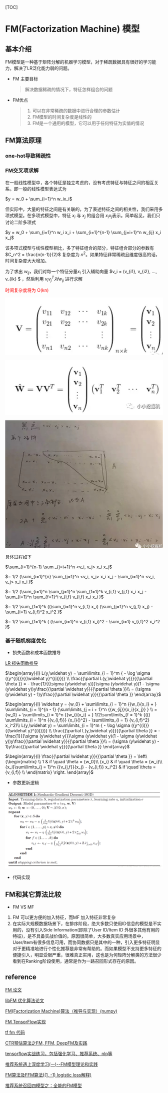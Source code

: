 [TOC]

# FM(Factorization Machine) 模型

## 基本介绍

FM模型是一种基于矩阵分解的机器学习模型，对于稀疏数据具有很好的学习能力，解决了LR泛化能力弱的问题。

- FM 主要目标
  
  > 解决数据稀疏的情况下，特征怎样组合的问题

- FM优点
  
  > 1. 可以在非常稀疏的数据中进行合理的参数估计
  > 2. FM模型的时间复杂度是线性的
  > 3. FM是一个通用的模型，它可以用于任何特征为实值的情况

## FM算法原理

### one-hot导致稀疏性

### FM交叉项求解

在一般线性模型中，各个特征是独立考虑的，没有考虑特征与特征之间的相互关系。即一般的线性模型表达式为

$y = w_0 + \sum_{i=1}^n w_ix_i$

但实际中，大量的特征之间是有关联的，为了表述特征之间的相关性，我们采用多项式模型。在多项式模型中，特征 $x_i$ 与 $x_j$ 的组合用 $x_ix_j$表示。简单起见，我们只讨论二阶多项式

$y = w_0 + \sum_{i=1}^n w_i x_i + \sum_{i=1}^{n-1} \sum_{j=i+1}^n w_{ij} x_i x_j$

该多项式模型与线性模型相比，多了特征组合的部分，特征组合部分的参数有 $C_n^2 = \frac{n(n-1)}{2}$ 复杂度为 $n^2$。如果特征非常稀疏且维度很高的话，时间复杂度大大增加。

为了求出 $w_{ij}$，我们对每一个特征分量$x_i$ 引入辅助向量 $v_i = (v_{i1}, v_{i2}, ..., v_{ik} $ ，然后利用 $v_i v_j^T 对w_{ij}$ 进行求解

<font color='red'> 时间复杂度将为 O(kn) </font>

![](./img/fm-1.jpg)

![](./img/fm-2.jpg)

![](./img/fm-3.jpg)

具体过程如下

$\sum_{i=1}^{n-1} \sum _{j=i+1}^n <v_i, v_j> x_i x_j$

$= 1/2 (\sum_{i=1}^{n} \sum_{j=1}^n <v_i, v_j> x_i x_j - \sum_{i=1}^n <v_i, v_j> x_i x_i )$

$= 1/2 (\sum_{i=1}^n \sum_{j=1}^n \sum_{f=1}^k v_{i,f} v_{j,f} x_i x_j - \sum_{i=1}^n \sum_{f=1}^i v_{i,f} v_{i,f} x_i x_i )$

$= 1/2 \sum_{f=1}^k ((\sum_{i=1}^n v_{i,f} x_i) (\sum_{j=1}^n v_{j,f} x_j) - \sum_{i=1} v_{i,f}^2 x_i^2 )$

$= 1/2 \sum_{f=1}^k ( (\sum_{i=1}^n v_{i,f} x_i)^2 - \sum_{i=1} v_{i,f}^2 x_i^2 )$

### 基于随机梯度优化

- 损失函数和成本函数推导

[LR 损失函数推导](https://github.com/anty-zhang/machine_learning/blob/master/loss_function/loss_function.md)

$\begin{array}{l}
L(y,\widehat y) = \sum\limits_{i = 1}^m { - \log \sigma ({y^{(i)}}{{\widehat y}^{(i)}})} \\
\frac{{\partial L(y,\widehat y)}}{{\partial \theta }} =  - \frac{1}{{\sigma (y\widehat y)}}\sigma (y\widehat y)(1 - \sigma (y\widehat y))y\frac{{\partial \widehat y}}{{\partial \theta }}\\
 = (\sigma (y\widehat y) - 1)y\frac{{\partial \widehat y}}{{\partial \theta }}
\end{array}$

$\begin{array}{l}
\widehat y = {w_0} + \sum\limits_{i = 1}^n {{w_i}{x_i} + } \sum\limits_{i = 1}^{n - 1} {\sum\limits_{j = i + 1}^n {{w_{ij}}{x_i}{x_j}} } \\
 = {w_0} + \sum\limits_{i = 1}^n {{w_i}{x_i} + } 1/2\sum\limits_{f = 1}^k {((} \sum\limits_{i = 1}^n {{v_{i,f}}} {x_i}{)^2} - \sum\limits_{i = 1} {v_{i,f}^2} x_i^2)\\
L(y,\widehat y) = \sum\limits_{i = 1}^m { - \log \sigma ({y^{(i)}}{{\widehat y}^{(i)}})} \\
\frac{{\partial L(y,\widehat y)}}{{\partial \theta }} =  - \frac{1}{{\sigma (y\widehat y)}}\sigma (y\widehat y)(1 - \sigma (y\widehat y))y\frac{{\partial \widehat y}}{{\partial \theta }}\\
 = (\sigma (y\widehat y) - 1)y\frac{{\partial \widehat y}}{{\partial \theta }}
\end{array}$

$\begin{array}{l}
\frac{{\partial \widehat y}}{{\partial \theta }} = \left\{\begin{matrix} \\
1 & if \quad \theta  = {w_0}\\
{x_i} & if \quad \theta  = {w_i}\\
{x_i}\sum\limits_{j = 1}^n {{v_{j,f}}{x_j} - {v_{i,f}} x_i^2}  & if \quad \theta  = {v_{i,f}} \\
\end{matrix} \right.
\end{array}$

- 参数更新逻辑

![](./img/fm-sgd.jpg)

- 代码实现

## FM和其它算法比较

- FM VS MF
1. FM 可以更方便的加入特征，而MF 加入特征非常复杂
2. 在实际大规模数据场景下，在排序阶段，绝大多数只使用ID信息的模型是不实用的，没有引入Side Information(即除了User ID/Item ID 外很多其他有用的特征)，是不具备实战价值的。原因很简单，大多数真实应用场景中，User/Item有很多信息可用，而协同数据只是其中的一种，引入更多特征明显对于更精准地进行个性化推荐是非常有帮助的。而如果模型不支持更多特征的便捷引入，明显受限严重，很难真正实用，这也是为何矩阵分解类的方法很少看到在Ranking阶段使用，通常是作为一路召回形式存在的原因。

## reference

[FM 论文](https://www.csie.ntu.edu.tw/~b97053/paper/Rendle2010FM.pdf)

[libFM 优化算法论文](https://www.csie.ntu.edu.tw/~b97053/paper/Factorization%20Machines%20with%20libFM.pdf)

[FM(Factorization Machine)算法（推导与实现）(numpy)](https://blog.csdn.net/qq_24819773/article/details/86308868)

[FM TensorFlow实现](https://github.com/Johnson0722/CTR_Prediction/tree/master)

[tf fm 代码](https://github.com/babakx/fm_tensorflow/blob/master/fm_tensorflow.ipynb)

[CTR预估算法之FM, FFM, DeepFM及实践](https://blog.csdn.net/John_xyz/article/details/78933253)

[tensorflow实战练习，包括强化学习、推荐系统、nlp等](https://github.com/princewen/tensorflow_practice/tree/master)

[推荐系统遇上深度学习(一)--FM模型理论和实践](https://www.jianshu.com/p/152ae633fb00)

[FM算法及FFM算法((1, -1) logistic loss解释)](https://www.cnblogs.com/ljygoodgoodstudydaydayup/p/6340129.html)

[推荐系统召回四模型之：全能的FM模型](https://zhuanlan.zhihu.com/p/58160982)
